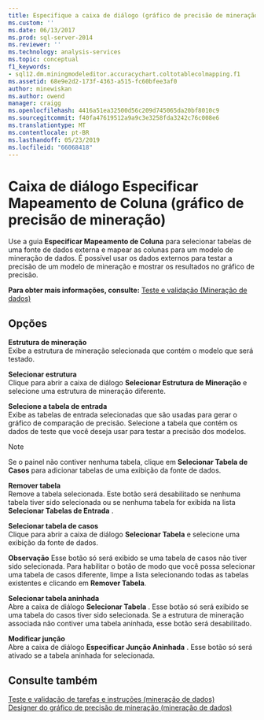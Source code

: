 ```yaml
---
title: Especifique a caixa de diálogo (gráfico de precisão de mineração) de mapeamento de coluna | Microsoft Docs
ms.custom: ''
ms.date: 06/13/2017
ms.prod: sql-server-2014
ms.reviewer: ''
ms.technology: analysis-services
ms.topic: conceptual
f1_keywords:
- sql12.dm.miningmodeleditor.accuracychart.coltotablecolmapping.f1
ms.assetid: 68e9e2d2-173f-4363-a515-fc60bfee3af0
author: minewiskan
ms.author: owend
manager: craigg
ms.openlocfilehash: 4416a51ea32500d56c209d745065da20bf8010c9
ms.sourcegitcommit: f40fa47619512a9a9c3e3258fda3242c76c008e6
ms.translationtype: MT
ms.contentlocale: pt-BR
ms.lasthandoff: 05/23/2019
ms.locfileid: "66068418"
---
```

# <a name="specify-column-mapping-dialog-box-mining-accuracy-chart"></a>Caixa de diálogo Especificar Mapeamento de Coluna (gráfico de precisão de mineração)
  Use a guia **Especificar Mapeamento de Coluna** para selecionar tabelas de uma fonte de dados externa e mapear as colunas para um modelo de mineração de dados. É possível usar os dados externos para testar a precisão de um modelo de mineração e mostrar os resultados no gráfico de precisão.  
  
 **Para obter mais informações, consulte:** [Teste e validação &#40;Mineração de dados&#41;](data-mining/testing-and-validation-data-mining.md)  
  
## <a name="options"></a>Opções  
 **Estrutura de mineração**  
 Exibe a estrutura de mineração selecionada que contém o modelo que será testado.  
  
 **Selecionar estrutura**  
 Clique para abrir a caixa de diálogo **Selecionar Estrutura de Mineração** e selecione uma estrutura de mineração diferente.  
  
 **Selecione a tabela de entrada**  
 Exibe as tabelas de entrada selecionadas que são usadas para gerar o gráfico de comparação de precisão. Selecione a tabela que contém os dados de teste que você deseja usar para testar a precisão dos modelos.  
  
> [!NOTE]  
>  Se o painel não contiver nenhuma tabela, clique em **Selecionar Tabela de Casos** para adicionar tabelas de uma exibição da fonte de dados.  
  
 **Remover tabela**  
 Remove a tabela selecionada. Este botão será desabilitado se nenhuma tabela tiver sido selecionada ou se nenhuma tabela for exibida na lista **Selecionar Tabelas de Entrada** .  
  
 **Selecionar tabela de casos**  
 Clique para abrir a caixa de diálogo **Selecionar Tabela** e selecione uma exibição da fonte de dados.  
  
 **Observação** Esse botão só será exibido se uma tabela de casos não tiver sido selecionada. Para habilitar o botão de modo que você possa selecionar uma tabela de casos diferente, limpe a lista selecionando todas as tabelas existentes e clicando em **Remover Tabela**.  
  
 **Selecionar tabela aninhada**  
 Abre a caixa de diálogo **Selecionar Tabela** . Esse botão só será exibido se uma tabela do casos tiver sido selecionada. Se a estrutura de mineração associada não contiver uma tabela aninhada, esse botão será desabilitado.  
  
 **Modificar junção**  
 Abre a caixa de diálogo **Especificar Junção Aninhada** . Esse botão só será ativado se a tabela aninhada for selecionada.  
  
## <a name="see-also"></a>Consulte também  
 [Teste e validação de tarefas e instruções &#40;mineração de dados&#41;](data-mining/testing-and-validation-tasks-and-how-tos-data-mining.md)   
 [Designer do gráfico de precisão de mineração &#40;mineração de dados&#41;](mining-accuracy-chart-designer-data-mining.md)  
  
  
